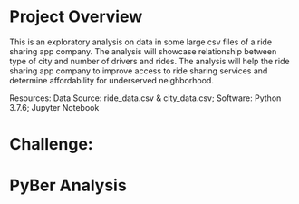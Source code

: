 # Project Overview
This is an exploratory analysis on data in some large csv files of a ride sharing app company. The analysis will showcase relationship between type of city and number of drivers and rides. The analysis will help the ride sharing app company to improve access to ride sharing services and determine affordability for underserved neighborhood.

Resources:
Data Source: ride_data.csv & city_data.csv; Software: Python 3.7.6; Jupyter Notebook

# Challenge:
# PyBer Analysis
